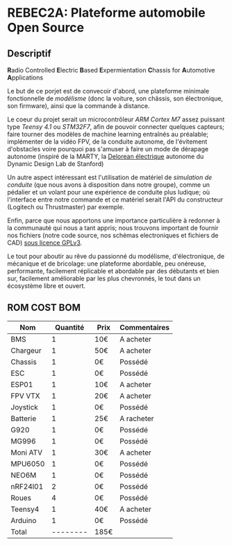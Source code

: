 # REBEC2A: Plateforme automobile Open Source

## Descriptif

**R**adio Controlled
**E**lectric
**B**ased
**E**xpermientation
**C**hassis for
**A**utomotive
**A**pplications

Le but de ce porjet est de convecoir d'abord, une plateforme minimale fonctionnelle de *modélisme* (donc la voiture, son châssis, son électronique, son firmware), ainsi que la commande à distance.


Le coeur du projet serait un microcontrôleur *ARM Cortex M7* assez puissant type *Teensy 4.1* ou *STM32F7*, afin de pouvoir connecter quelques capteurs; faire tourner des modèles de machine learning entraînés au préalable; implémenter de la vidéo FPV, de la conduite autonome, de l'évitement d'obstacles voire pourquoi pas s'amuser à faire un mode de dérapage autonome (inspiré de la MARTY, la [Delorean électrique](https://ddl.stanford.edu/marty/overview) autonome du Dynamic Design Lab de Stanford)

Un autre aspect intéressant est l'utilisation de matériel de *simulation de conduite* (que nous avons à disposition dans notre groupe), comme un pédalier et un volant pour une expérience de conduite plus ludique; où l'interface entre notre commande et ce matériel serait l'API du constructeur (Logitech ou Thrustmaster) par exemple.


Enfin, parce que nous apportons une importance particulière à redonner à la communauté qui nous a tant appris; nous trouvons important de fournir nos fichiers (notre code source, nos schémas electroniques et fichiers de CAD) [sous licence GPLv3](https://www.gnu.org/licenses/quick-guide-gplv3.fr.html).


Le tout pour aboutir au rêve du passionné du modélisme, d'électronique, de mécanique et de bricolage: une plateforme abordable, peu onéreuse, performante, facilement réplicable et abordable par des débutants et bien sur, facilement améliorable par les plus chevronnés, le tout dans un écosystème libre et ouvert.

## ROM COST BOM

|Nom     |Quantité|Prix|Commentaires|
|--------|--------|----|------------|
|BMS     |       1| 10€|A acheter   |
|Chargeur|       1| 50€|A acheter   | 
|Chassis |       1|  0€|Possédé     |
|ESC     |       1|  0€|Possédé     |
|ESP01   |       1| 10€|A acheter   |
|FPV VTX |       1| 20€|A acheter   |
|Joystick|       1|  0€|Possédé     |
|Batterie|       1| 25€|A racheter  |
|G920    |       1|  0€|Possédé     |
|MG996   |       1|  0€|Possédé     |
|Moni ATV|       1| 30€|A acheter   |
|MPU6050 |       1|  0€|Possédé     |
|NEO6M   |       1|  0€|Possédé     |
|nRF24l01|       2|  0€|Possédé     |
|Roues   |       4|  0€|Possédé     |
|Teensy4 |       1| 40€|A acheter   |
|Arduino |       1|  0€|Possédé     |
|Total   |--------|185€|            |
